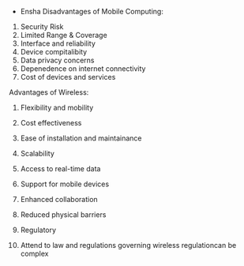 - Ensha
Disadvantages of Mobile Computing:
1. Security Risk
2. Limited Range & Coverage
3. Interface and reliability
4. Device compitalibity 
5. Data privacy concerns
6. Depenedence on internet connectivity
7. Cost of devices and services

Advantages of Wireless:
1. Flexibility and mobility
2. Cost effectiveness
3. Ease of installation and maintainance
4. Scalability
5. Access to real-time data
6. Support for mobile devices
7. Enhanced collaboration
8. Reduced physical barriers


9. Regulatory
10. Attend to law and regulations governing wireless regulationcan be complex
